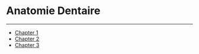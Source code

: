 # Anatomie Dentaire
-------------------
- [Chapter 1](./chapter_1.md)
- [Chapter 2](./chapter_2.md)
- [Chapter 3](./chapter_3.md)

